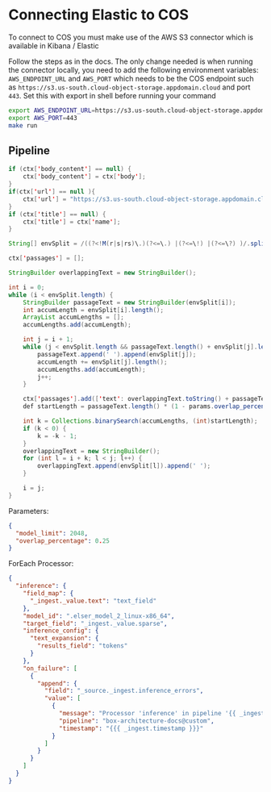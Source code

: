 # Connecting Elastic to COS

To connect to COS you must make use of the AWS S3 connector which is available in Kibana / Elastic

Follow the steps as in the docs. The only change needed is when running the connector locally, you need to add the following environment variables: `AWS_ENDPOINT_URL` and `AWS_PORT` which needs to be the COS endpoint such as `https://s3.us-south.cloud-object-storage.appdomain.cloud` and port `443`. Set this with export in shell before running your command

```bash
export AWS_ENDPOINT_URL=https://s3.us-south.cloud-object-storage.appdomain.cloud
export AWS_PORT=443
make run
```

## Pipeline

```java
if (ctx['body_content'] == null) {
    ctx['body_content'] = ctx['body'];
}
if(ctx['url'] == null ){
    ctx['url'] = "https://s3.us-south.cloud-object-storage.appdomain.cloud/" + ctx["bucket"] + "/" + ctx["filename"]
}
if (ctx['title'] == null) {
    ctx['title'] = ctx['name'];
}

String[] envSplit = /((?<!M(r|s|rs)\.)(?<=\.) |(?<=\!) |(?<=\?) )/.split(ctx['body_content']);

ctx['passages'] = [];

StringBuilder overlappingText = new StringBuilder();

int i = 0;
while (i < envSplit.length) {
    StringBuilder passageText = new StringBuilder(envSplit[i]);
    int accumLength = envSplit[i].length();
    ArrayList accumLengths = [];
    accumLengths.add(accumLength);

    int j = i + 1;
    while (j < envSplit.length && passageText.length() + envSplit[j].length() < params.model_limit) {
        passageText.append(' ').append(envSplit[j]);
        accumLength += envSplit[j].length();
        accumLengths.add(accumLength);
        j++;
    }

    ctx['passages'].add(['text': overlappingText.toString() + passageText.toString(), 'title': ctx['title'], 'url': ctx['url']]);
    def startLength = passageText.length() * (1 - params.overlap_percentage) + 1;

    int k = Collections.binarySearch(accumLengths, (int)startLength);
    if (k < 0) {
        k = -k - 1;
    }
    overlappingText = new StringBuilder();
    for (int l = i + k; l < j; l++) {
        overlappingText.append(envSplit[l]).append(' ');
    }

    i = j;
}
```

Parameters:

```json
{
  "model_limit": 2048,
  "overlap_percentage": 0.25
}
```

ForEach Processor:

```json
{
  "inference": {
    "field_map": {
      "_ingest._value.text": "text_field"
    },
    "model_id": ".elser_model_2_linux-x86_64",
    "target_field": "_ingest._value.sparse",
    "inference_config": {
      "text_expansion": {
        "results_field": "tokens"
      }
    },
    "on_failure": [
      {
        "append": {
          "field": "_source._ingest.inference_errors",
          "value": [
            {
              "message": "Processor 'inference' in pipeline '{{ _ingest.on_failure_pipeline }}' failed with message '{{ _ingest.on_failure_message }}'",
              "pipeline": "box-architecture-docs@custom",
              "timestamp": "{{{ _ingest.timestamp }}}"
            }
          ]
        }
      }
    ]
  }
}
```
